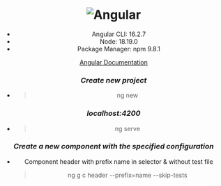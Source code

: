 <div align="center">

# ![Angular](https://img.shields.io/badge/angular-%23DD0031.svg?style=for-the-badge&logo=angular&logoColor=white)

- Angular CLI: 16.2.7
- Node: 18.19.0
- Package Manager: npm 9.8.1

[Angular Documentation](https://angular.io/guide/cheatsheet)

### _Create new project_

- > ng new <name>

### _localhost:4200_

- > ng serve

### _Create a new component with the specified configuration_

- Component header with prefix name in selector & without test file
  > ng g c header --prefix=name --skip-tests

</div>

